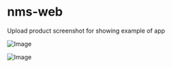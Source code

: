 # nms-web

Upload product screenshot for showing example of app

![Image](https://github.com/user-attachments/assets/9088d4f7-2a7b-4515-95ff-e9422e2a1232)

![Image](https://github.com/user-attachments/assets/592903ba-2c11-439d-96a9-9e3af7b0dd57)
